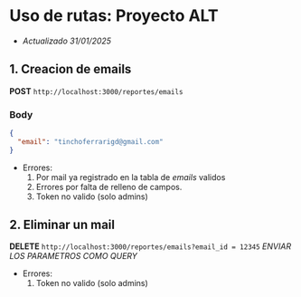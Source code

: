 # Uso de rutas: Proyecto ALT

- _Actualizado 31/01/2025_

## 1. Creacion de emails

**POST** `http://localhost:3000/reportes/emails`

### Body

```json
{
  "email": "tinchoferrarigd@gmail.com"
}
```

- Errores:
  1. Por mail ya registrado en la tabla de _emails_ validos
  2. Errores por falta de relleno de campos.
  3. Token no valido (solo admins)

## 2. Eliminar un mail

**DELETE** `http://localhost:3000/reportes/emails?email_id = 12345`
*ENVIAR LOS PARAMETROS COMO QUERY*
- Errores:
  1. Token no valido (solo admins)
